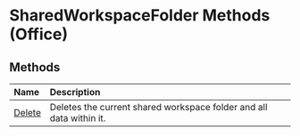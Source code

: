 
# SharedWorkspaceFolder Methods (Office)

## Methods



|**Name**|**Description**|
|:-----|:-----|
|[Delete](188fff3c-4af9-4ebb-b846-9158cf7667e5.md)|Deletes the current shared workspace folder and all data within it.|
